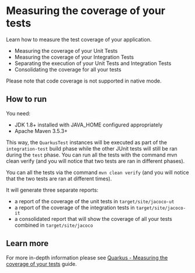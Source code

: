 # Measuring the coverage of your tests

Learn how to measure the test coverage of your application.

* Measuring the coverage of your Unit Tests
* Measuring the coverage of your Integration Tests
* Separating the execution of your Unit Tests and Integration Tests
* Consolidating the coverage for all your tests

Please note that code coverage is not supported in native mode.

## How to run

You need:

* JDK 1.8+ installed with JAVA_HOME configured appropriately
* Apache Maven 3.5.3+

This way, the ```QuarkusTest``` instances will be executed as part of the ```integration-test``` build phase while the other JUnit tests will still be ran during the ```test``` phase. You can run all the tests with the command mvn clean verify (and you will notice that two tests are ran in different phases).

You can all the tests via the command ```mvn clean verify``` (and you will notice that the two tests are ran at different times).

It will generate three separate reports:
* a report of the coverage of the unit tests in ```target/site/jacoco-ut```
* a report of the coverage of the integration tests in ```target/site/jacoco-it```
* a consolidated report that will show the coverage of all your tests combined in  ```target/site/jacoco```

## Learn more

For more in-depth information please see [Quarkus - Measuring the coverage of your tests](https://github.com/quarkusio/quarkus/blob/master/docs/src/main/asciidoc/tests-with-coverage-guide.adoc) guide.

